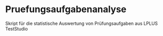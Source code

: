 # Pruefungsaufgabenanalyse
Skript für die statistische Auswertung von Prüfungsaufgaben aus LPLUS TestStudio
